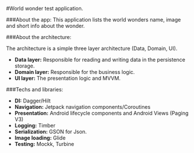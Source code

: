 #World wonder test application.


###About the app:
This application lists the world wonders name, image and short info about the wonder.

###About the architecture:

The architecture is a simple three layer architecture (Data, Domain, UI).
* **Data layer:** Responsible for reading and writing data in the persistence storage.
* **Domain layer:** Responsible for the business logic.
* **UI layer:** The presentation logic and MVVM.

###Techs and libraries:
* **DI:** Dagger/Hilt
* **Navigation:** Jetpack navigation components/Coroutines
* **Presentation:** Android lifecycle components and Android Views (Paging V3)
* **Logging:** Timber
* **Serialization:** GSON for Json.
* **Image loading:** Glide
* **Testing:** Mockk, Turbine

